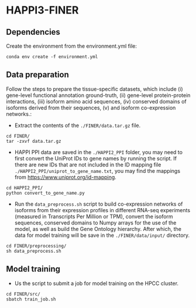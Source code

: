 # HAPPI3-FINER

## Dependencies
Create the environment from the environment.yml file:
```
conda env create -f environment.yml
```

## Data preparation
Follow the steps to prepare the tissue-specific datasets, which include (i) gene-level functional annotation ground-truth, (ii) gene-level protein-protein interactions, (iii) isoform amino acid sequences, (iv) conserved domains of isoforms derived from their sequences, (v) and isoform co-expression networks.:
- Extract the contents of the `./FINER/data.tar.gz` file.
```
cd FINER/
tar -zxvf data.tar.gz
```
- HAPPI PPI data are saved in the `./HAPPI2_PPI` folder, you may need to first convert the UniProt IDs to gene names by running the script. If there are new IDs that are not included in the ID mapping file `./HAPPI2_PPI/uniprot_to_gene_name.txt`, you may find the mappings from https://www.uniprot.org/id-mapping.
```
cd HAPPI2_PPI/
python convert_to_gene_name.py
```
- Run the `data_preprocess.sh` script to build co-expression networks of isoforms from their expression profiles in different RNA-seq experiments (measured in Transcripts Per Million or TPM), convert the isoform sequences, conserved domains to Numpy arrays for the use of the model, as well as build the Gene Ontology hierarchy. After which, the data for model training will be save in the `./FINER/data/input/` directory.
```
cd FINER/preprocessing/
sh data_preprocess.sh
```

## Model training
- Us the script to submit a job for model training on the HPCC cluster.
```
cd FINER/src/
sbatch train_job.sh
```
